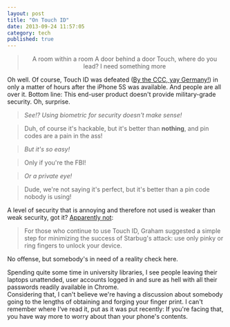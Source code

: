 ```yaml
---
layout: post
title: "On Touch ID"
date: 2013-09-24 11:57:05
category: tech
published: true
---
```


<center>

> A room within a room
> A door behind a door
> Touch, where do you lead?
> I need something more

</center>

Oh well. Of course, Touch ID was defeated ([By the CCC, yay Germany!](http://www.ccc.de/en/updates/2013/ccc-breaks-apple-touchid#.Uj9Bk6z0SqM.twitter)) in only a matter of hours after the iPhone 5S was available. And people are all over it. Bottom line: This end-user product doesn't provide military-grade security. Oh, surprise.

> *See!? Using biometric for security doesn't make sense!*

> Duh, of course it's hackable, but it's better than **nothing**, and pin codes are a pain in the ass!

> *But it's so easy!*

> Only if you're the FBI!

> *Or a private eye!*

> Dude, we're not saying it's perfect, but it's better than a pin code nobody is using!

A level of security that is annoying and therefore not used is weaker than weak security, got it? [Apparently not](http://arstechnica.com/security/2013/09/defeating-apples-touch-id-its-easier-than-you-may-think/): 

> For those who continue to use Touch ID, Graham suggested a simple step for minimizing the success of Starbug's attack: use only pinky or ring fingers to unlock your device. 

No offense, but somebody's in need of a reality check here.

Spending quite some time in university libraries, I see people leaving their laptops unattended, user accounts logged in and sure as hell with all their passwords readily available in Chrome.  
Considering that, I can't believe we're having a discussion about somebody going to the lengths of obtaining and forging your finger print. I can't remember where I‘ve read it, put as it was put recently: If you're facing that, you have way more to worry about than your phone's contents.